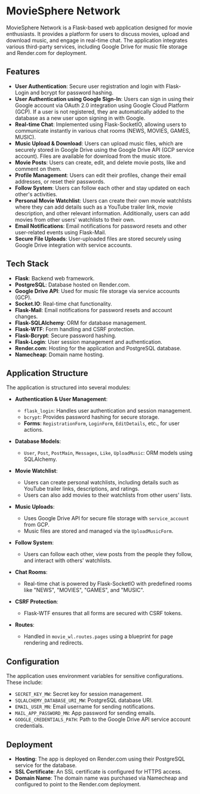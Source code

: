 # MovieSphere Network

MovieSphere Network is a Flask-based web application designed for movie enthusiasts. It provides a platform for users to discuss movies, upload and download music, and engage in real-time chat. The application integrates various third-party services, including Google Drive for music file storage and Render.com for deployment.

## Features

- **User Authentication**: Secure user registration and login with Flask-Login and bcrypt for password hashing.
- **User Authentication using Google Sign-In**: Users can sign in using their Google account via OAuth 2.0 integration using Google Cloud Platform (GCP). If a user is not registered, they are automatically added to the database as a new user upon signing in with Google.
- **Real-time Chat**: Implemented using Flask-SocketIO, allowing users to communicate instantly in various chat rooms (NEWS, MOVIES, GAMES, MUSIC).
- **Music Upload & Download**: Users can upload music files, which are securely stored in Google Drive using the Google Drive API (GCP service account). Files are available for download from the music store.
- **Movie Posts**: Users can create, edit, and delete movie posts, like and comment on them.
- **Profile Management**: Users can edit their profiles, change their email addresses, or reset their passwords.
- **Follow System**: Users can follow each other and stay updated on each other's activities.
- **Personal Movie Watchlist**: Users can create their own movie watchlists where they can add details such as a YouTube trailer link, movie description, and other relevant information. Additionally, users can add movies from other users' watchlists to their own.
- **Email Notifications**: Email notifications for password resets and other user-related events using Flask-Mail.
- **Secure File Uploads**: User-uploaded files are stored securely using Google Drive integration with service accounts.

## Tech Stack

- **Flask**: Backend web framework.
- **PostgreSQL**: Database hosted on Render.com.
- **Google Drive API**: Used for music file storage via service accounts (GCP).
- **Socket.IO**: Real-time chat functionality.
- **Flask-Mail**: Email notifications for password resets and account changes.
- **Flask-SQLAlchemy**: ORM for database management.
- **Flask-WTF**: Form handling and CSRF protection.
- **Flask-Bcrypt**: Secure password hashing.
- **Flask-Login**: User session management and authentication.
- **Render.com**: Hosting for the application and PostgreSQL database.
- **Namecheap**: Domain name hosting.

## Application Structure

The application is structured into several modules:

- **Authentication & User Management**:
  - `flask_login`: Handles user authentication and session management.
  - `bcrypt`: Provides password hashing for secure storage.
  - **Forms**: `RegistrationForm`, `LoginForm`, `EditDetails`, etc., for user actions.

- **Database Models**:
  - `User`, `Post`, `PostMain`, `Messages`, `Like`, `UploadMusic`: ORM models using SQLAlchemy.
  
- **Movie Watchlist**:
  - Users can create personal watchlists, including details such as YouTube trailer links, descriptions, and ratings.
  - Users can also add movies to their watchlists from other users' lists.
  
- **Music Uploads**:
  - Uses Google Drive API for secure file storage with `service_account` from GCP.
  - Music files are stored and managed via the `UploadMusicForm`.

- **Follow System**:
  - Users can follow each other, view posts from the people they follow, and interact with others' watchlists.

- **Chat Rooms**:
  - Real-time chat is powered by Flask-SocketIO with predefined rooms like "NEWS", "MOVIES", "GAMES", and "MUSIC".

- **CSRF Protection**:
  - Flask-WTF ensures that all forms are secured with CSRF tokens.
  
- **Routes**:
  - Handled in `movie_wl.routes.pages` using a blueprint for page rendering and redirects.

## Configuration

The application uses environment variables for sensitive configurations. These include:

- `SECRET_KEY_MW`: Secret key for session management.
- `SQLALCHEMY_DATABASE_URI_MW`: PostgreSQL database URI.
- `EMAIL_USER_MN`: Email username for sending notifications.
- `MAIL_APP_PASSWORD_MN`: App password for sending emails.
- `GOOGLE_CREDENTIALS_PATH`: Path to the Google Drive API service account credentials.

## Deployment

- **Hosting**: The app is deployed on Render.com using their PostgreSQL service for the database.
- **SSL Certificate**: An SSL certificate is configured for HTTPS access.
- **Domain Name**: The domain name was purchased via Namecheap and configured to point to the Render.com deployment.
